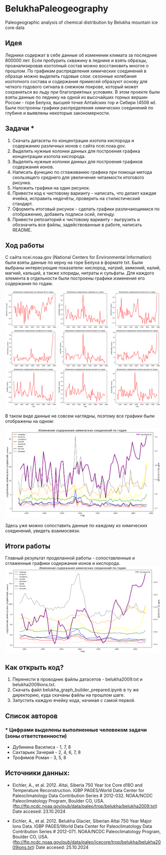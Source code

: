 # BelukhaPaleogeography
Paleogeographic analysis of chemical distribution by Belukha mountain ice core data

## Идея
Ледники содержат в себе данные об изменении климата за последние 800000 лет. Если пробурить скважину в леднике и взять образцы, проанализировав изотопный состав можно восстановить многое о прошлом. 
По графикам распределения химических соединений в образце можно выделить годовые слои: сезонные колебания изотопного состава и содержания примесей образуют основу для четкого годового сигнала в снежном покрове, который  может сохраняться во льду при благоприятных условиях.
В этом проекте были взяты данные по леднику на одной из высочайших горных вершин России - горе Белуха, высшей точке Алтайских гор и Сибири (4506 м). Были построены графики распределения химических соединений по глубине и выявлены некоторые закономерности.

## Задачи *

1. Скачать датасеты по концентрации изотопа кислорода и содержанию различных ионов с сайта ncei.noaa.gov.
2. Выделить нужные колонки данных для построения графика концентрации изотопа кислорода. 
3. Выделить нужные колонки данных для построения графиков содержания ионов. 
4. Написать функцию по сглаживанию графика при помощи метода скользящего среднего для увеличения читаемости итогового рисунка.
5. Наложить графики на один рисунок.
6. Привести код к чистовому варианту - написать, что делает каждая ячейка, исправить недочёты, проверить на стилистический стандарт.
7. Оформить итоговый рисунок - сделать графики различающимися по отображению, добавить подписи осей, легенду.
8. Привести репозиторий к чистовому варианту - выгрузить и обозначить все файлы, задействованные в работе, написать README.
   
## Ход работы 
С сайта ncei.noaa.gov (National Centers for Environmental Information) были взяты данные по керну на горе Белуха в формате txt. Были выбраны интересующие показатели: кислород, натрий, аммоний, калий, магний, кальций, а также хлориды, нитраты и сульфаты. Для каждого элемента в отдельности были построены графики изменения его содержания по годам.

![](https://github.com/SoakedSanity/BelukhaPaleogeography/blob/main/pics/graph1.png)

В таком виде данные не совсем наглядны, поэтому все графики были отображены на одном:

![](https://github.com/SoakedSanity/BelukhaPaleogeography/blob/main/pics/graph2.png)

Здесь уже можно сопоставить данные по каждому из химических соединений, увидеть взаимосвязи. 

## Итоги работы 
Главный результат проделанной работы - сопоставленные и сглаженные графики содержания ионов и кислорода.
![](https://github.com/SoakedSanity/BelukhaPaleogeography/blob/main/pics/graph3.png)

## Как открыть код?

1. Перенести в проводник файлы датасетов - belukha2009.txt и belukha2009ions.txt.
2. Скачать файл belukha_graph_builder_prepared.ipynb в ту же директорию, куда скачаны файлы на прошлом шаге.
3. Запустить каждую ячейку кода, начиная с самой первой.

## Список авторов 

### * Цифрами выделены выполненные человеком задачи (зоны ответственности)
- Дубинина Василиса - 1, 7, 8
- Сахтарьек Зачерий - 2, 4, 6, 7, 8
- Трофимов Роман - 3, 5, 8

## Источники данных:

- Eichler, A., et al. 2012. 
Altai, Siberia 750 Year Ice Core d18O and Temperature Reconstruction. 
IGBP PAGES/World Data Center for Paleoclimatology 
Data Contribution Series # 2012-032. 
NOAA/NCDC Paleoclimatology Program, Boulder CO, USA. 
(ftp://ftp.ncdc.noaa.gov/pub/data/paleo/trop/belukha/belukha2009.txt)
Date accesed: 23.10.2024

- Eichler, A., et al. 2012. 
Belukha Glacier, Siberian Altai 750 Year Major Ions Data. 
IGBP PAGES/World Data Center for Paleoclimatology 
Data Contribution Series # 2012-071. 
NOAA/NCDC Paleoclimatology Program, Boulder CO, USA. 
(ftp://ftp.ncdc.noaa.gov/pub/data/paleo/icecore/trop/belukha/belukha2009ions.txt)
Date accesed: 25.10.2024


